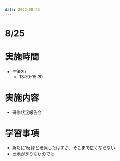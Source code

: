 ```yaml
---
date: 2022-08-25
---
```

# 8/25
# 実施時間
-  午後2h
    - 13:30-15:30
# 実施内容
- 研修状況報告会
# 学習事項
- 新たに1反ほど確保したはずが、そこまで広くならない
- 土地が足りないのでは
